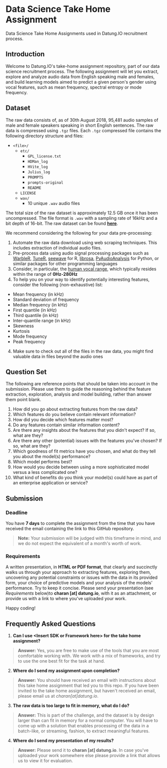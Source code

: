 # Data Science Take Home Assignment
Data Science Take Home Assignments used in Datung.IO recruitment process.

## Introduction

Welcome to Datung.IO's take-home assignment repository, part of our data science recruitment process. The following assignment will let you extract, explore and analyze audio data from English speaking male and females, and build learning models aimed to predict a given person's gender using vocal features, such as mean frequency, spectral entropy or mode frequency.

## Dataset

The raw data consists of, as of 30th August 2018, 95,481 audio samples of male and female speakers speaking in short English sentences. The raw data is compressed using `.tgz` files. Each `.tgz` compressed file contains the following directory structure and files:

- `<file>/`
  - `etc/`
    - `GPL_license.txt`
    - `HDMan_log`
    - `HVite_log`
    - `Julius_log`
    - `PROMPTS`
    - `prompts-original`
    - `README`
  - `LICENSE`
  - `wav/`
    - 10 unique `.wav` audio files

The total size of the raw dataset is approximately 12.5 GB once it has been uncompressed. The file format is `.wav` with a sampling rate of 16kHz and a bit depth of 16-bit. The raw dataset can be found **[here][2]**.

We recommend considering the following for your data pre-processing:

1. Automate the raw data download using web scraping techniques. This includes extraction of individual audio files. 
2. Pre-process data using audio signal processing packages such as [WarbleR](https://cran.r-project.org/web/packages/warbleR/vignettes/warbleR_workflow.html), [TuneR](https://cran.r-project.org/web/packages/tuneR/index.html), [seewave](https://cran.r-project.org/web/packages/seewave/index.html) for R, [librosa](https://librosa.org/doc/latest/index.html), [PyAudioAnalysis](https://github.com/tyiannak/pyAudioAnalysis) for Python, or similar packages for other programming languages
3. Consider, in particular, the [human vocal range][1], which typically resides within the range of **0Hz-280Hz**
3. To help you on your way to identify potentially interesting features, consider the following (non-exhaustive) list:
  - Mean frequency (in kHz)
  - Standard deviation of frequency
  - Median frequency (in kHz)
  - First quantile (in kHz)
  - Third quantile (in kHz)
  - Inter-quantile range (in kHz)
  - Skewness
  - Kurtosis
  - Mode frequency
  - Peak frequency
4. Make sure to check out all of the files in the raw data, you might find valuable data in files beyond the audio ones

  [1]: https://en.wikipedia.org/wiki/Voice_frequency#Fundamental_frequency
  [2]: http://www.repository.voxforge1.org/downloads/SpeechCorpus/Trunk/Audio/Main/16kHz_16bit/

## Question Set

The following are reference points that should be taken into account in the submission. Please use them to guide the reasoning behind the feature extraction, exploration, analysis and model building, rather than answer them point blank.

1. How did you go about extracting features from the raw data?
2. Which features do you believe contain relevant information?
  1. How did you decide which features matter most?
  2. Do any features contain similar information content?
  3. Are there any insights about the features that you didn't expect? If so, what are they?
  4. Are there any other (potential) issues with the features you've chosen? If so, what are they?
3. Which goodness of fit metrics have you chosen, and what do they tell you about the model(s) performance?
  1. Which model performs best?
  2. How would you decide between using a more sophisticated model versus a less complicated one?
4. What kind of benefits do you think your model(s) could have as part of an enterprise application or service?

## Submission

### Deadline

You have **7 days** to complete the assignment from the time that you have received the email containing the link to this GitHub repository.

> **Note:** Your submission will be judged with this timeframe in mind, and we do not expect the equivalent of a month's worth of work.

### Requirements

A written presentation, in **HTML or PDF format**, that clearly and succinctly walks us through your approach to extracting features, exploring them, uncovering any potential constraints or issues with the data in its provided form, your choice of predictive models and your analysis of the models' performance. Try to keep it concise. Please send your presentation (see *Requirements* below)to **charan [at] datung.io**, with it as an attachment, or provide us with a link to where you've uploaded your work.

Happy coding!

## Frequently Asked Questions

1. **Can I use &lt;Insert SDK or Framework here&gt; for the take home assignment?**
  > **Answer:** Yes, you are free to make use of the tools that you are most comfortable working with. We work with a mix of frameworks, and try to use the one best fit for the task at hand.
2. **Where do I send my assignment upon completion?**
  > **Answer:** You should have received an email with instructions about this take home assignment that led you to this repo. If you have been invited to the take home assignment, but haven't received an email, please email us at *charan[at]datung.io*.
3. **The raw data is too large to fit in memory, what do I do?**
  > **Answer:** This is part of the challenge, and the dataset is by design larger than can fit in memory for a normal computer. You will have to come up with a solution that enables processing of the data in a batch-like, or streaming, fashion, to extract meaningful features.
4. **Where do I send my presentation of my results?**
  > **Answer:** Please send it to **charan [at] datung.io**. In case you've uploaded your work somewhere else please provide a link that allows us to view it for evaluation.
